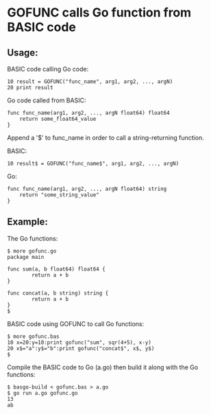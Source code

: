 
# GOFUNC calls Go function from BASIC code

## Usage:

BASIC code calling Go code:

    10 result = GOFUNC("func_name", arg1, arg2, ..., argN)
    20 print result

Go code called from BASIC:

    func func_name(arg1, arg2, ..., argN float64) float64
        return some_float64_value
    }

Append a '$' to func_name in order to call a string-returning function.

BASIC:

    10 result$ = GOFUNC("func_name$", arg1, arg2, ..., argN)

Go:

    func func_name(arg1, arg2, ..., argN float64) string
        return "some_string_value"
    }

## Example:

The Go functions:

    $ more gofunc.go
    package main
    
    func sum(a, b float64) float64 {
            return a + b
    }
    
    func concat(a, b string) string {
            return a + b
    }
    $

BASIC code using GOFUNC to call Go functions: 

    $ more gofunc.bas
    10 x=20:y=10:print gofunc("sum", sqr(4+5), x-y)
    20 x$="a":y$="b":print gofunc("concat$", x$, y$)
    $

Compile the BASIC code to Go (a.go) then build it along with the Go functions:

    $ basgo-build < gofunc.bas > a.go
    $ go run a.go gofunc.go
    13
    ab


